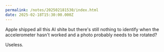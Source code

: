 ```yaml
---
permalink: /notes/202502181530/index.html
date: 2025-02-18T15:30:00.000Z
---
```


Apple shipped all this AI shite but there's still nothing to identify when the accelerometer hasn't worked and a photo probably needs to be rotated? 

Useless.